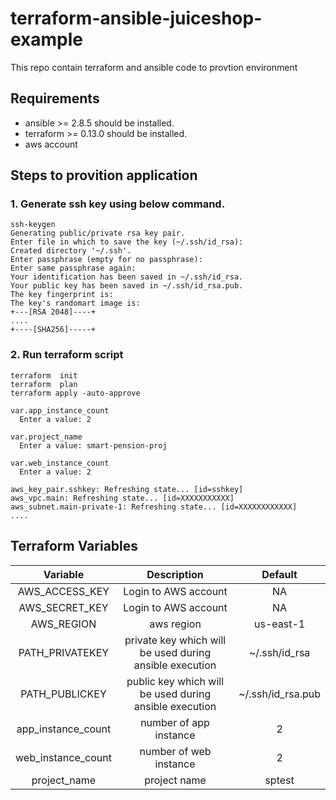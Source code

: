 # terraform-ansible-juiceshop-example

This repo contain terraform and ansible code to provtion environment 


## Requirements 
- ansible >= 2.8.5 should be installed.
- terraform >= 0.13.0 should be installed.
- aws account

## Steps to provition application 

### 1. Generate ssh key using below command.

```
ssh-keygen
Generating public/private rsa key pair.
Enter file in which to save the key (~/.ssh/id_rsa):
Created directory '~/.ssh'.
Enter passphrase (empty for no passphrase):
Enter same passphrase again:
Your identification has been saved in ~/.ssh/id_rsa.
Your public key has been saved in ~/.ssh/id_rsa.pub.
The key fingerprint is:
The key's randomart image is:
+---[RSA 2048]----+
....
+----[SHA256]-----+
```

### 2. Run terraform script 

```
terraform  init
terraform  plan 
terraform apply -auto-approve

var.app_instance_count
  Enter a value: 2

var.project_name
  Enter a value: smart-pension-proj

var.web_instance_count
  Enter a value: 2

aws_key_pair.sshkey: Refreshing state... [id=sshkey]
aws_vpc.main: Refreshing state... [id=XXXXXXXXXXX]
aws_subnet.main-private-1: Refreshing state... [id=XXXXXXXXXXXX]
....
```

## Terraform Variables

| Variable | Description | Default |
| :---: | :---: | :---: |
| AWS_ACCESS_KEY | Login to AWS account | NA |
| AWS_SECRET_KEY | Login to AWS account | NA |
| AWS_REGION | aws region | us-east-1 |
| PATH_PRIVATEKEY | private key which will be used during ansible execution | ~/.ssh/id_rsa |
| PATH_PUBLICKEY | public key which will be used during ansible execution  | ~/.ssh/id_rsa.pub |
| app_instance_count | number of app instance | 2 |
| web_instance_count | number of web instance | 2 |
| project_name | project name | sptest |
